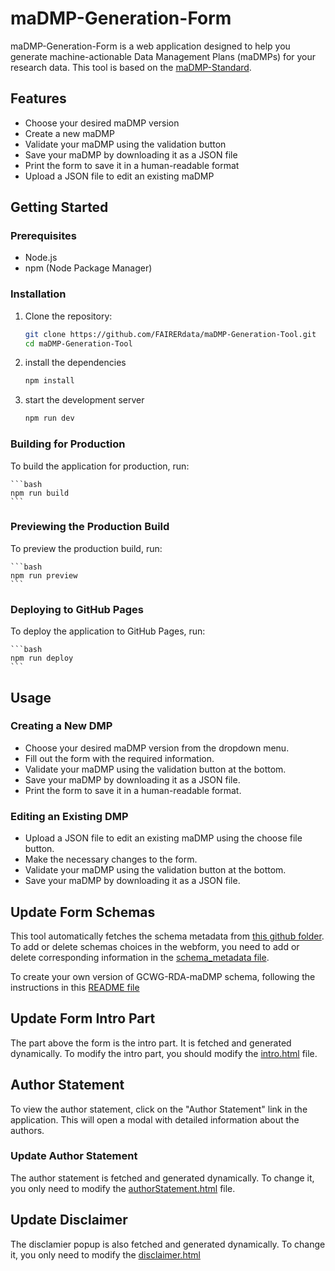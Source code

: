 # maDMP-Generation-Form

maDMP-Generation-Form is a web application designed to help you generate machine-actionable Data Management Plans (maDMPs) for your research data. This tool is based on the [maDMP-Standard](https://fairerdata.github.io/maDMP-Standard/).

## Features

- Choose your desired maDMP version
- Create a new maDMP
- Validate your maDMP using the validation button
- Save your maDMP by downloading it as a JSON file
- Print the form to save it in a human-readable format
- Upload a JSON file to edit an existing maDMP

## Getting Started

### Prerequisites

- Node.js
- npm (Node Package Manager)

### Installation

1. Clone the repository:

   ```bash
   git clone https://github.com/FAIRERdata/maDMP-Generation-Tool.git
   cd maDMP-Generation-Tool
   ```
2. install the dependencies

    ```bash
    npm install
    ```
3. start the development server

    ```bash
    npm run dev
    ```

### Building for Production
To build the application for production, run:

    ```bash
    npm run build
    ```

### Previewing the Production Build
To preview the production build, run:

    ```bash
    npm run preview
    ```

### Deploying to GitHub Pages
To deploy the application to GitHub Pages, run:

    ```bash
    npm run deploy
    ```

## Usage
### Creating a New DMP
- Choose your desired maDMP version from the dropdown menu.
- Fill out the form with the required information.
- Validate your maDMP using the validation button at the bottom.
- Save your maDMP by downloading it as a JSON file.
- Print the form to save it in a human-readable format.
### Editing an Existing DMP
- Upload a JSON file to edit an existing maDMP using the choose file button.
- Make the necessary changes to the form.
- Validate your maDMP using the validation button at the bottom.
- Save your maDMP by downloading it as a JSON file.


## Update Form Schemas
This tool automatically fetches the schema metadata from [this github folder](https://github.com/FAIRERdata/maDMP-Standard/blob/Master/examples/JSON/PublishedSchemas). To add or delete schemas choices in the webform, you need to add or delete corresponding information in the [schema_metadata file](https://github.com/FAIRERdata/maDMP-Standard/blob/Master/examples/JSON/PublishedSchemas/schema_metadata.json).

To create your own version of GCWG-RDA-maDMP schema, following the instructions in this [README file](https://github.com/FAIRERdata/maDMP-Standard/tree/Master/examples/JSON/GCWG-RDA-maDMP%20JSON-schema)


## Update Form Intro Part
The part above the form is the intro part. It is fetched and generated dynamically. To modify the intro part, you should modify the [intro.html](https://github.com/FAIRERdata/maDMP-Generation-Form/blob/master/public/intro.html) file.

## Author Statement
To view the author statement, click on the "Author Statement" link in the application. This will open a modal with detailed information about the authors.

### Update Author Statement
The author statement is fetched and generated dynamically. To change it, you only need to modify the [authorStatement.html](https://github.com/FAIRERdata/maDMP-Generation-Form/blob/master/public/authorStatement.html) file.

## Update Disclaimer
The disclamier popup is also fetched and generated dynamically. To change it, you only need to modify the [disclaimer.html](https://github.com/FAIRERdata/maDMP-Generation-Form/blob/master/public/disclaimer.html)


